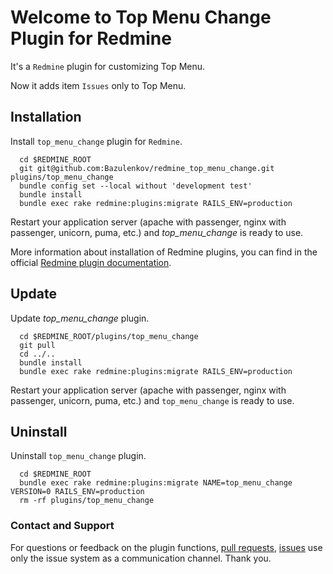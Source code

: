 # Welcome to Top Menu Change Plugin for Redmine

It's a `Redmine` plugin for customizing Top Menu.

Now it adds item `Issues` only to Top Menu.

## Installation

Install `top_menu_change` plugin for `Redmine`.

```shell
  cd $REDMINE_ROOT
  git git@github.com:Bazulenkov/redmine_top_menu_change.git plugins/top_menu_change
  bundle config set --local without 'development test'
  bundle install
  bundle exec rake redmine:plugins:migrate RAILS_ENV=production
```

Restart your application server (apache with passenger, nginx with passenger, unicorn, puma, etc.) and *top_menu_change* is ready to use.

More information about installation of Redmine plugins, you can find in the official [Redmine plugin documentation](https://www.redmine.org/projects/redmine/wiki/Plugins>).

## Update

Update *top_menu_change* plugin.

```shell
  cd $REDMINE_ROOT/plugins/top_menu_change
  git pull
  cd ../..
  bundle install
  bundle exec rake redmine:plugins:migrate RAILS_ENV=production
```

Restart your application server (apache with passenger, nginx with passenger, unicorn, puma, etc.) and `top_menu_change` is ready to use.

## Uninstall

Uninstall `top_menu_change` plugin.

```shell
  cd $REDMINE_ROOT
  bundle exec rake redmine:plugins:migrate NAME=top_menu_change VERSION=0 RAILS_ENV=production
  rm -rf plugins/top_menu_change
```


### Contact and Support

For questions or feedback on the plugin functions, [pull requests](https://github.com/Bazulenkov/redmine_top_menu_change/pulls), [issues](https://github.com/Bazulenkov/redmine_top_menu_change/issues) use only the issue system as a communication channel. Thank you.
